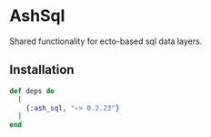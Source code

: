# AshSql

Shared functionality for ecto-based sql data layers.

## Installation

```elixir
def deps do
  [
    {:ash_sql, "~> 0.2.23"}
  ]
end
```

